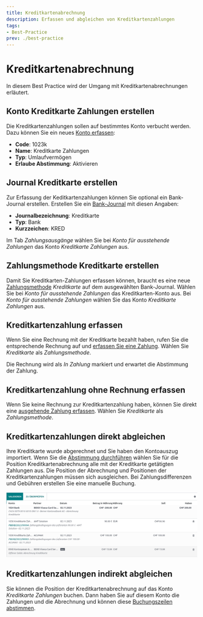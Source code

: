 ```yaml
---
title: Kreditkartenabrechnung
description: Erfassen und abgleichen von Kreditkartenzahlungen
tags:
- Best-Practice
prev: ./best-practice
---
```


# Kreditkartenabrechnung

In diesem Best Practice wird der Umgang mit Kreditkartenabrechnungen erläutert.

## Konto Kreditkarte Zahlungen erstellen

Die Kreditkartenzahlungen sollen auf bestimmtes Konto verbucht werden. Dazu können Sie ein neues [Konto erfassen](Accounting%20Finance.md#Konto%20erfassen):

* **Code**: 1023k
* **Name**: Kreditkarte Zahlungen
* **Typ**: Umlaufvermögen
* **Erlaube Abstimmung**: Aktivieren

## Journal Kreditkarte erstellen

Zur Erfassung der Keditkartenzahlungen können Sie optional ein Bank-Journal erstellen. Erstellen Sie ein [Bank-Journal](Accounting.md#Bank-Journal%20erfassen) mit diesen Angaben:

* **Journalbezeichnung**: Kreditkarte
* **Typ**: Bank
* **Kurzzeichen**: KRED

Im Tab *Zahlungsausgänge* wählen Sie bei *Konto für ausstehende Zahlungen* das Konto *Kreditkarte Zahlungen* aus.

## Zahlungsmethode Kreditkarte erstellen

Damit Sie Kreditkarten-Zahlungen erfassen können, braucht es eine neue [Zahlungsmethode](Accounting%20Payments.md#Zahlungsmethode%20für%20Lieferantenrechnungen%20hinzufügen) *Kreditkarte* auf dem ausgewählten Bank-Journal. Wählen Sie bei *Konto für ausstehende Zahlungen* das Kreditkarten-Konto aus. Bei *Konto für ausstehende Zahlungen* wählen Sie das Konto *Kreditkarte Zahlungen* aus.

## Kreditkartenzahlung erfassen

Wenn Sie eine Rechnung mit der Kreditkarte bezahlt haben, rufen Sie die entsprechende Rechnung auf und [erfassen Sie eine Zahlung](Invoicing.md#Zahlung%20erfassen). Wählen Sie *Kreditkarte* als *Zahlungsmethode*.

Die Rechnung wird als *In Zahlung* markiert und erwartet die Abstimmung der Zahlung.

## Kreditkartenzahlung ohne Rechnung erfassen

Wenn Sie keine Rechnung zur Kreditkartenzahlung haben, können Sie direkt eine [ausgehende Zahlung erfassen](Accounting%20Payments.md#Ausgehende%20Zahlung%20erfassen). Wählen Sie *Kreditkarte* als *Zahlungsmethode*.

## Kreditkartenzahlungen direkt abgleichen

Ihre Kreditkarte wurde abgerechnet und Sie haben den Kontoauszug importiert. Wenn Sie die [Abstimmung durchführen](Accounting%20Reconcile.md#Abstimmung%20durchführen) wählen Sie für die Position Kreditkartenabrechnung alle mit der Kreditkarte getätigten Zahlungen aus.
Die Position der Abrechnung und Positionen der Kreditkartenzahlungen müssen sich ausgleichen. Bei Zahlungsdifferenzen und Gebühren erstellen Sie eine manuelle Buchung.

![](attachments/Best%20Practice%20Creditcard%20Payment%20Reconcile.png)

## Kreditkartenzahlungen indirekt abgleichen

Sie können die Position der Kreditkartenabrechnung auf das Konto *Kreditkarte Zahlungen* buchen. Dann haben Sie auf diesem Konto die Zahlungen und die Abrechnung und können diese [Buchungszeilen abstimmen](Accounting%20Reconcile.md#Buchungszeilen%20abstimmen).